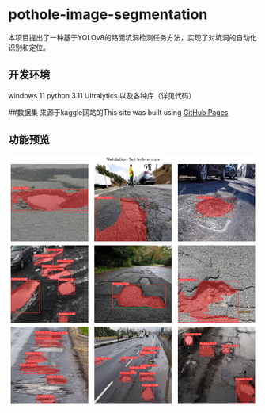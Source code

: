 # pothole-image-segmentation
本项目提出了一种基于YOLOv8的路面坑洞检测任务方法，实现了对坑洞的自动化识别和定位。

## 开发环境
windows 11
python 3.11
Ultralytics
以及各种库（详见代码）

##数据集
来源于kaggle网站的This site was built using [GitHub Pages](https://www.kaggle.com/datasets/farzadnekouei/pothole-image-segmentation-dataset)

## 功能预览
![效果图片](.\output.png)
